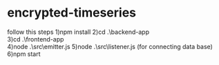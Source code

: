 # encrypted-timeseries

follow this steps
1)npm install
2)cd .\backend-app\
3)cd .\frontend-app\
4)node .\src\emitter.js
5)node .\src\listener.js (for connecting data base)
6)npm start

